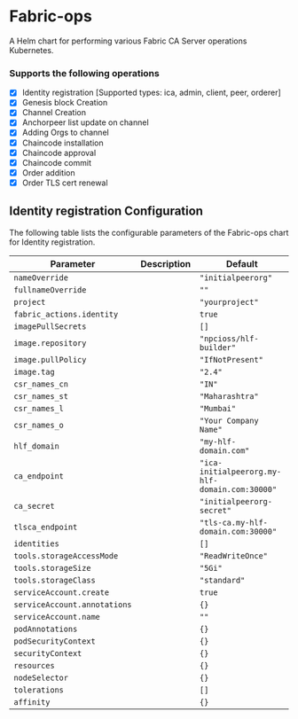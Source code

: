 Fabric-ops
===========

A Helm chart for performing various Fabric CA Server operations Kubernetes.

### Supports the following operations

- [x] Identity registration [Supported types: ica, admin, client, peer, orderer]
- [x] Genesis block Creation
- [x] Channel Creation
- [x] Anchorpeer list update on channel
- [x] Adding Orgs to channel
- [x] Chaincode installation
- [x] Chaincode approval
- [x] Chaincode commit
- [x] Order addition
- [x] Order TLS cert renewal

## Identity registration Configuration

The following table lists the configurable parameters of the Fabric-ops chart for Identity registration.

| Parameter                | Description             | Default        |
| ------------------------ | ----------------------- | -------------- |
| `nameOverride` |  | `"initialpeerorg"` |
| `fullnameOverride` |  | `""` |
| `project` |  | `"yourproject"` |
| `fabric_actions.identity` |  | `true` |
| `imagePullSecrets` |  | `[]` |
| `image.repository` |  | `"npcioss/hlf-builder"` |
| `image.pullPolicy` |  | `"IfNotPresent"` |
| `image.tag` |  | `"2.4"` |
| `csr_names_cn` |  | `"IN"` |
| `csr_names_st` |  | `"Maharashtra"` |
| `csr_names_l` |  | `"Mumbai"` |
| `csr_names_o` |  | `"Your Company Name"` |
| `hlf_domain` |  | `"my-hlf-domain.com"` |
| `ca_endpoint` |  | `"ica-initialpeerorg.my-hlf-domain.com:30000"` |
| `ca_secret` |  | `"initialpeerorg-secret"` |
| `tlsca_endpoint` |  | `"tls-ca.my-hlf-domain.com:30000"` |
| `identities` |  | `[]` |
| `tools.storageAccessMode` |  | `"ReadWriteOnce"` |
| `tools.storageSize` |  | `"5Gi"` |
| `tools.storageClass` |  | `"standard"` |
| `serviceAccount.create` |  | `true` |
| `serviceAccount.annotations` |  | `{}` |
| `serviceAccount.name` |  | `""` |
| `podAnnotations` |  | `{}` |
| `podSecurityContext` |  | `{}` |
| `securityContext` |  | `{}` |
| `resources` |  | `{}` |
| `nodeSelector` |  | `{}` |
| `tolerations` |  | `[]` |
| `affinity` |  | `{}` |